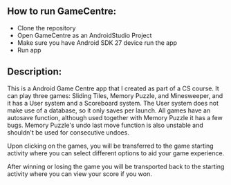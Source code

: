 ## How to run GameCentre:

* Clone the repository
* Open GameCentre as an AndroidStudio Project
* Make sure you have Android SDK 27 device run the app
* Run app

## Description:

This is a Android Game Centre app that I created as part of a CS course.  It can play three games: Sliding Tiles, Memory Puzzle, and Minesweeper, and it has a User system and a Scoreboard system.  The User system does not make use of a database, so it only saves per launch.  All games have an autosave function, although used together with Memory Puzzle it has a few bugs.  Memory Puzzle's undo last move function is also unstable and shouldn't be used for consecutive undoes.

Upon clicking on the games, you will be transferred to the game starting activity where you can select different options to aid your game experience. 

After winning or losing the game you will be transported back to the starting activity where you can view your score if you won. 